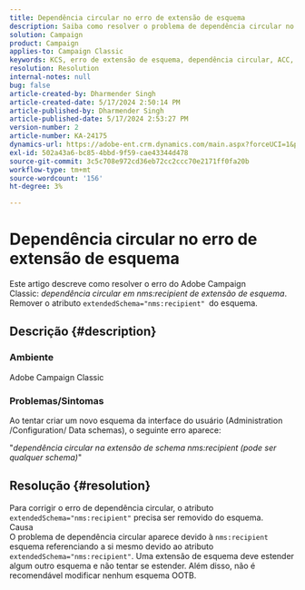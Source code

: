 ```yaml
---
title: Dependência circular no erro de extensão de esquema
description: Saiba como resolver o problema de dependência circular no erro de extensão de esquema no Adobe Campaign Classic.
solution: Campaign
product: Campaign
applies-to: Campaign Classic
keywords: KCS, erro de extensão de esquema, dependência circular, ACC, Adobe Campaign Classic
resolution: Resolution
internal-notes: null
bug: false
article-created-by: Dharmender Singh
article-created-date: 5/17/2024 2:50:14 PM
article-published-by: Dharmender Singh
article-published-date: 5/17/2024 2:53:27 PM
version-number: 2
article-number: KA-24175
dynamics-url: https://adobe-ent.crm.dynamics.com/main.aspx?forceUCI=1&pagetype=entityrecord&etn=knowledgearticle&id=095a0fc3-5c14-ef11-9f89-000d3a37816b
exl-id: 502a43a6-bc85-4bbd-9f59-cae43344d478
source-git-commit: 3c5c708e972cd36eb72cc2ccc70e2171ff0fa20b
workflow-type: tm+mt
source-wordcount: '156'
ht-degree: 3%

---
```


# Dependência circular no erro de extensão de esquema


Este artigo descreve como resolver o erro do Adobe Campaign Classic: *dependência circular em nms:recipient de extensão de esquema*. Remover o atributo `extendedSchema="nms:recipient" `do esquema.

## Descrição {#description}


### Ambiente

Adobe Campaign Classic

### Problemas/Sintomas

Ao tentar criar um novo esquema da interface do usuário (Administration /Configuration/ Data schemas), o seguinte erro aparece:

&quot;*dependência circular na extensão de schema nms:recipient (pode ser qualquer schema)*&quot;


## Resolução {#resolution}


Para corrigir o erro de dependência circular, o atributo `extendedSchema="nms:recipient"` precisa ser removido do esquema.
<br>Causa<br>
O problema de dependência circular aparece devido à `nms:recipient` esquema referenciando a si mesmo devido ao atributo `extendedSchema="nms:recipient"`. Uma extensão de esquema deve estender algum outro esquema e não tentar se estender. Além disso, não é recomendável modificar nenhum esquema OOTB.
